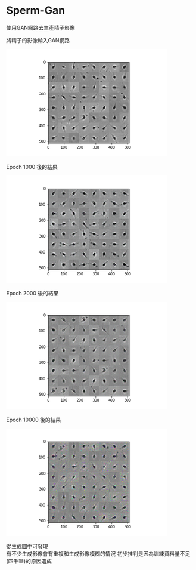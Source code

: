 # Sperm-Gan
使用GAN網路去生產精子影像

將精子的影像輸入GAN網路

!['input image'](https://github.com/birsbear/Sperm-Gan/blob/master/Input%20image_1000.png)

Epoch 1000 後的結果

!['epoch 1000'](https://github.com/birsbear/Sperm-Gan/blob/master/generator_total_1000.png)


Epoch 2000 後的結果

!['epoch 2000'](https://github.com/birsbear/Sperm-Gan/blob/master/generator_total_2000.png)


Epoch 10000 後的結果

!['epoch 10000'](https://github.com/birsbear/Sperm-Gan/blob/master/generator_total_100000.png)


從生成圖中可發現  
有不少生成影像會有重複和生成影像模糊的情況
初步推判是因為訓練資料量不足(四千筆)的原因造成
